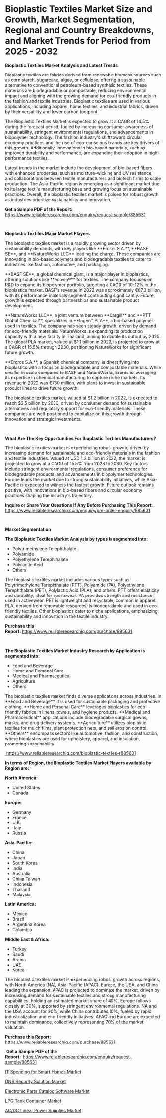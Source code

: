 <p><h1>Bioplastic Textiles Market Size and Growth, Market Segmentation, Regional and Country Breakdowns, and Market Trends for Period from 2025 -  2032</h1></p><p><strong>Bioplastic Textiles Market Analysis and Latest Trends</strong></p>
<p><p>Bioplastic textiles are fabrics derived from renewable biomass sources such as corn starch, sugarcane, algae, or cellulose, offering a sustainable alternative to conventional petroleum-based synthetic textiles. These materials are biodegradable or compostable, reducing environmental impact and aligning with the growing demand for eco-friendly products in the fashion and textile industries. Bioplastic textiles are used in various applications, including apparel, home textiles, and industrial fabrics, driven by their versatility and lower carbon footprint.</p><p>The Bioplastic Textiles Market is expected to grow at a CAGR of 14.5% during the forecast period, fueled by increasing consumer awareness of sustainability, stringent environmental regulations, and advancements in biopolymer technology. The fashion industry's shift toward circular economy practices and the rise of eco-conscious brands are key drivers of this growth. Additionally, innovations in bio-based materials, such as improved durability and performance, are expanding their adoption in high-performance textiles.</p><p>Latest trends in the market include the development of bio-based fibers with enhanced properties, such as moisture-wicking and UV resistance, and collaborations between textile manufacturers and biotech firms to scale production. The Asia-Pacific region is emerging as a significant market due to its large textile manufacturing base and growing focus on sustainable practices. Overall, the bioplastic textiles market is poised for robust growth as industries prioritize sustainability and innovation.</p></p>
<p><strong>Get a Sample PDF of the Report:&nbsp;</strong> <a href="https://www.reliableresearchiq.com/enquiry/request-sample/885631?utm_campaign=1137&utm_medium=2&utm_source=Github&utm_content=ia&utm_term=30012025&utm_id=bioplastic-textiles">https://www.reliableresearchiq.com/enquiry/request-sample/885631</a></p>
<p>&nbsp;</p>
<p><strong>Bioplastic Textiles Major Market Players</strong></p>
<p><p>The bioplastic textiles market is a rapidly growing sector driven by sustainability demands, with key players like **Ercros S.A.**, **BASF SE**, and **NatureWorks LLC** leading the charge. These companies are innovating in bio-based polymers and biodegradable textiles to cater to industries like fashion, automotive, and packaging.</p><p>**BASF SE**, a global chemical giant, is a major player in bioplastics, offering solutions like **ecovio®** for textiles. The company focuses on R&D to expand its biopolymer portfolio, targeting a CAGR of 10-12% in the bioplastics market. BASF's revenue in 2022 was approximately €87.3 billion, with its performance materials segment contributing significantly. Future growth is expected through partnerships and sustainable product development.</p><p>**NatureWorks LLC**, a joint venture between **Cargill** and **PTT Global Chemical**, specializes in **Ingeo™ PLA**, a bio-based polymer used in textiles. The company has seen steady growth, driven by demand for eco-friendly materials. NatureWorks is expanding its production capacity with a new facility in Thailand, aiming to double its output by 2025. The global PLA market, valued at $1.1 billion in 2022, is projected to grow at a CAGR of 15.5% through 2030, positioning NatureWorks for significant future growth.</p><p>**Ercros S.A.**, a Spanish chemical company, is diversifying into bioplastics with a focus on biodegradable and compostable materials. While smaller in scale compared to BASF and NatureWorks, Ercros is leveraging its expertise in chemical manufacturing to capture niche markets. Its revenue in 2022 was €730 million, with plans to invest in sustainable product lines to drive future growth.</p><p>The bioplastic textiles market, valued at $1.2 billion in 2022, is expected to reach $3.5 billion by 2030, driven by consumer demand for sustainable alternatives and regulatory support for eco-friendly materials. These companies are well-positioned to capitalize on this growth through innovation and strategic investments.</p></p>
<p>&nbsp;</p>
<p><strong>What Are The Key Opportunities For Bioplastic Textiles Manufacturers?</strong></p>
<p><p>The bioplastic textiles market is experiencing robust growth, driven by increasing demand for sustainable and eco-friendly materials in the fashion and textile industries. Valued at USD 1.2 billion in 2022, the market is projected to grow at a CAGR of 15.5% from 2023 to 2030. Key factors include stringent environmental regulations, consumer preference for biodegradable products, and advancements in biopolymer technologies. Europe leads the market due to strong sustainability initiatives, while Asia-Pacific is expected to witness the fastest growth. Future outlook remains positive, with innovations in bio-based fibers and circular economy practices shaping the industry's trajectory.</p></p>
<p><strong>Inquire or Share Your Questions If Any Before Purchasing This Report:</strong> <a href="https://www.reliableresearchiq.com/enquiry/pre-order-enquiry/885631?utm_campaign=1137&utm_medium=2&utm_source=Github&utm_content=ia&utm_term=30012025&utm_id=bioplastic-textiles">https://www.reliableresearchiq.com/enquiry/pre-order-enquiry/885631</a></p>
<p>&nbsp;</p>
<p><strong>Market Segmentation</strong></p>
<p><strong>The Bioplastic Textiles Market Analysis by types is segmented into:</strong></p>
<p><ul><li>Polytrimethylene Terephthalate</li><li>Polyamide</li><li>Polyethylene Terephthalate</li><li>Polylactic Acid</li><li>Others</li></ul></p>
<p><p>The bioplastic textiles market includes various types such as Polytrimethylene Terephthalate (PTT), Polyamide (PA), Polyethylene Terephthalate (PET), Polylactic Acid (PLA), and others. PTT offers elasticity and durability, ideal for sportswear. PA provides strength and resistance, used in activewear. PET is lightweight and recyclable, common in apparel. PLA, derived from renewable resources, is biodegradable and used in eco-friendly textiles. Other bioplastics cater to niche applications, emphasizing sustainability and innovation in the textile industry.</p></p>
<p><strong>Purchase this Report:&nbsp;</strong><a href="https://www.reliableresearchiq.com/purchase/885631?utm_campaign=1137&utm_medium=2&utm_source=Github&utm_content=ia&utm_term=30012025&utm_id=bioplastic-textiles">https://www.reliableresearchiq.com/purchase/885631</a></p>
<p>&nbsp;</p>
<p><strong>The Bioplastic Textiles Market Industry Research by Application is segmented into:</strong></p>
<p><ul><li>Food and Beverage</li><li>Home and Personal Care</li><li>Medical and Pharmaceutical</li><li>Agriculture</li><li>Others</li></ul></p>
<p><p>The bioplastic textiles market finds diverse applications across industries. In **Food and Beverage**, it is used for sustainable packaging and protective clothing. **Home and Personal Care** leverages bioplastics for eco-friendly fabrics in linens, towels, and hygiene products. **Medical and Pharmaceutical** applications include biodegradable surgical gowns, masks, and drug delivery systems. **Agriculture** utilizes bioplastic textiles for mulch films, plant protection nets, and soil erosion control. **Others** encompass sectors like automotive, fashion, and construction, where bioplastics are used for upholstery, apparel, and insulation, promoting sustainability.</p></p>
<p><a href="https://www.reliableresearchiq.com/bioplastic-textiles-r885631?utm_campaign=1137&utm_medium=2&utm_source=Github&utm_content=ia&utm_term=30012025&utm_id=bioplastic-textiles">&nbsp;https://www.reliableresearchiq.com/bioplastic-textiles-r885631</a></p>
<p><strong>In terms of Region, the Bioplastic Textiles Market Players available by Region are:</strong></p>
<p>
    <p> <strong> North America: </strong>
        <ul>
            <li>United States</li>
            <li>Canada</li>
        </ul>
        </p> 
    <p> <strong> Europe: </strong>
        <ul>
            <li>Germany</li>
            <li>France</li>
            <li>U.K.</li>
            <li>Italy</li>
            <li>Russia</li>
        </ul>
        </p> 
    <p> <strong> Asia-Pacific: </strong>
        <ul>
            <li>China</li>
            <li>Japan</li>
            <li>South Korea</li>
            <li>India</li>
            <li>Australia</li>
            <li>China Taiwan</li>
            <li>Indonesia</li>
            <li>Thailand</li>
            <li>Malaysia</li>
        </ul>
        </p> 
    <p> <strong> Latin America: </strong>
        <ul>
            <li>Mexico</li>
            <li>Brazil</li>
            <li>Argentina Korea</li>
            <li>Colombia</li>
        </ul>
        </p> 
    <p> <strong> Middle East & Africa: </strong>
        <ul>
            <li>Turkey</li>
            <li>Saudi</li>
            <li>Arabia</li>
            <li>UAE</li>
            <li>Korea</li>
        </ul>
    </p>
    </p>
<p><p>The bioplastic textiles market is experiencing robust growth across regions, with North America (NA), Asia-Pacific (APAC), Europe, the USA, and China leading the expansion. APAC is projected to dominate the market, driven by increasing demand for sustainable textiles and strong manufacturing capabilities, holding an estimated market share of 40%. Europe follows closely at 30%, supported by stringent environmental regulations. NA and the USA account for 20%, while China contributes 10%, fueled by rapid industrialization and eco-friendly initiatives. APAC and Europe are expected to maintain dominance, collectively representing 70% of the market valuation.</p></p>
<p><strong>Purchase this Report: </strong><a href="https://www.reliableresearchiq.com/purchase/885631?utm_campaign=1137&utm_medium=2&utm_source=Github&utm_content=ia&utm_term=30012025&utm_id=bioplastic-textiles">https://www.reliableresearchiq.com/purchase/885631</a></p>
<p>&nbsp;<strong>Get a Sample PDF of the Report:&nbsp;&nbsp;</strong><a href="https://www.reliableresearchiq.com/enquiry/request-sample/885631?utm_campaign=1137&utm_medium=2&utm_source=Github&utm_content=ia&utm_term=30012025&utm_id=bioplastic-textiles">https://www.reliableresearchiq.com/enquiry/request-sample/885631</a></p>
<p><strong></strong></p>
<p><p><a href="https://www.linkedin.com/pulse/challenges-opportunities-spending-smart-homes-market-sales-o1wsc?utm_campaign=1137&utm_medium=2&utm_source=Github&utm_content=ia&utm_term=30012025&utm_id=bioplastic-textiles">IT Spending for Smart Homes Market</a></p><p><a href="https://www.linkedin.com/pulse/detailed-market-size-growth-dns-security-solution-sector-2025-2032-klv7f?utm_campaign=1137&utm_medium=2&utm_source=Github&utm_content=ia&utm_term=30012025&utm_id=bioplastic-textiles">DNS Security Solution Market</a></p><p><a href="https://www.linkedin.com/pulse/electronic-parts-catalog-software-market-analysis-anticipated-76ekc?utm_campaign=1137&utm_medium=2&utm_source=Github&utm_content=ia&utm_term=30012025&utm_id=bioplastic-textiles">Electronic Parts Catalog Software Market</a></p><p><a href="https://www.linkedin.com/pulse/forecast-of107-cagr-study-lpg-tank-container-market-analysis-lvcxf?utm_campaign=1137&utm_medium=2&utm_source=Github&utm_content=ia&utm_term=30012025&utm_id=bioplastic-textiles">LPG Tank Container Market</a></p><p><a href="https://www.linkedin.com/pulse/comprehensive-acdc-linear-power-supplies-market-report-2025-2032-iwo0c?utm_campaign=1137&utm_medium=2&utm_source=Github&utm_content=ia&utm_term=30012025&utm_id=bioplastic-textiles">AC/DC Linear Power Supplies Market</a></p></p>